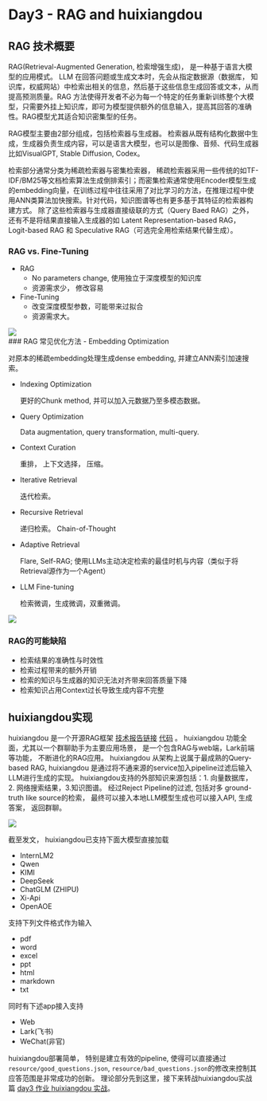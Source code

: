 # Day3 - RAG and huixiangdou
## RAG 技术概要
RAG(Retrieval-Augmented Generation, 检索增强生成)， 是一种基于语言大模型的应用模式。
LLM 在回答问题或生成文本时，先会从指定数据源（数据库， 知识库，权威网站）中检索出相关的信息，然后基于这些信息生成回答或文本，从而提高预测质量。RAG 方法使得开发者不必为每一个特定的任务重新训练整个大模型，只需要外挂上知识库，即可为模型提供额外的信息输入，提高其回答的准确性。RAG模型尤其适合知识密集型的任务。

RAG模型主要由2部分组成，包括检索器与生成器。
检索器从既有结构化数据中生成，生成器负责生成内容，可以是语言大模型，也可以是图像、音频、代码生成器比如VisualGPT, Stable Diffusion, Codex。

检索部分通常分类为稀疏检索器与密集检索器， 稀疏检索器采用一些传统的如TF-IDF/BM25等文档检索算法生成倒排索引；而密集检索通常使用Encoder模型生成的embedding向量，在训练过程中往往采用了对比学习的方法，在推理过程中使用ANN类算法加快搜索。针对代码，知识图谱等也有更多基于其特征的检索器构建方式。
除了这些检索器与生成器直接级联的方式（Query Baed RAG）之外， 还有不是将结果直接输入生成器的如 Latent Representation-based RAG，Logit-based RAG 和 Speculative RAG（可选完全用检索结果代替生成）。



### RAG vs. Fine-Tuning
- RAG
  - No parameters change, 使用独立于深度模型的知识库
  - 资源需求少， 修改容易
- Fine-Tuning
  - 改变深度模型参数，可能带来过拟合
  - 资源需求大。

<image src="img/rag_vs_ft.png"/>
<br/>
### RAG 常见优化方法
- Embedding Optimization

  对原本的稀疏embedding处理生成dense embedding, 并建立ANN索引加速搜索。
  
- Indexing Optimization

  更好的Chunk method, 并可以加入元数据乃至多模态数据。
  
- Query Optimization

  Data augmentation, query transformation, multi-query. 
  
- Context Curation

  重排， 上下文选择， 压缩。
  
- Iterative Retrieval

  迭代检索。
  
- Recursive Retrieval

  递归检索。 Chain-of-Thought
  
- Adaptive Retrieval

  Flare, Self-RAG; 使用LLMs主动决定检索的最佳时机与内容（类似于将Retrieval源作为一个Agent）
  
- LLM Fine-tuning

  检索微调，生成微调，双重微调。
  

<image src="img/rag_optim.png"/>
<br/>

### RAG的可能缺陷
- 检索结果的准确性与时效性
- 检索过程带来的额外开销
- 检索的知识与生成器的知识无法对齐带来回答质量下降
- 检索知识占用Context过长导致生成内容不完整


## huixiangdou实现
huixiangdou 是一个开源RAG框架 [技术报告链接](https://arxiv.org/abs/2401.08772)  [代码](https://github.com/InternLM/HuixiangDou) 。
huixiangdou 功能全面，尤其以一个群聊助手为主要应用场景， 是一个包含RAG与web端，Lark前端等功能， 不断进化的RAG应用。
huixiangdou 从架构上说属于最成熟的Query-based RAG, huixiangdou 是通过将不通来源的service加入pipeline过滤后输入LLM进行生成的实现。
huixiangdou支持的外部知识来源包括：1. 向量数据库， 2. 网络搜索结果，3.知识图谱。
经过Reject Pipeline的过滤, 包括对多 ground-truth like source的检索， 最终可以接入本地LLM模型生成也可以接入API, 生成答案， 返回群聊。

<image src="img/huixiangdou_arch.png"/>
<br/>

截至发文， huixiangdou已支持下面大模型直接加载
- InternLM2
- Qwen
- KIMI
- DeepSeek
- ChatGLM (ZHIPU)
- Xi-Api
- OpenAOE


支持下列文件格式作为输入
- pdf
- word
- excel
- ppt
- html
- markdown
- txt


同时有下述app接入支持
- Web
- Lark(飞书)
- WeChat(非官)

huixiangdou部署简单， 特别是建立有效的pipeline, 使得可以直接通过 `resource/good_questions.json`, `resource/bad_questions.json`的修改来控制其应答范围是非常成功的创新。
理论部分先到这里，接下来转战huixiangdou实战篇 [day3 作业 huixiangdou 实战](https://isenses.github.io/internlm/day3_homework)。
